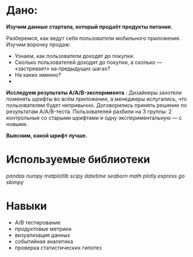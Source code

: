 # Дано:

**Изучим данные стартапа, который продаёт продукты питания.**

Разберемся, как ведут себя пользователи мобильного приложения. Изучим воронку продаж:

  * Узнаем, как пользователи доходят до покупки.
  * Сколько пользователей доходит до покупки, а сколько — «застревает» на предыдущих шагах?
  * На каких именно?
  * 
**Исследуем результаты A/A/B-эксперимента** : Дизайнеры захотели поменять шрифты во всём приложении, а менеджеры испугались, что пользователям будет непривычно.
Договорились принять решение по результатам A/A/B-теста. 
Пользователей разбили на 3 группы: 2 контрольные со старыми шрифтами и одну экспериментальную — с новыми.

**Выясним, какой шрифт лучше.**

# Используемые библиотеки

*pandas  numpy  matplotlib  scipy  datetime  seaborn  math  plotly.express  go  skimpy*

# Навыки 
 * А/В тестирование
 * продуктовые метрики
 * визуализация данных
 * событийная аналитика
 * проверка статистических гипотез
 
 

